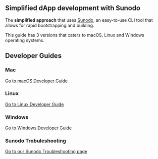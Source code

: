 ## Simplified dApp development with Sunodo

The  **simplified approach** that uses [Sunodo](docs.sunodo.io), an easy-to-use CLI tool that allows for rapid bootstrapping and building. 

This guide has 3 versions that caters to macOS, Linux and Windows operating systems. 

## Developer Guides

### Mac

[Go to macOS Developer Guide](mac.md)

### Linux

[Go to Linux Developer Guide](linux.md)

### Windows

[Go to Windows Developer Guide](windows.md)

### Sunodo Trobuleshooting

[Go to our Sunodo Troubleshooting page](sunodoTS.md)